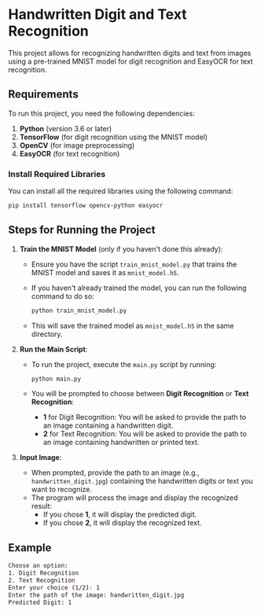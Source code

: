 # Handwritten Digit and Text Recognition

This project allows for recognizing handwritten digits and text from images using a pre-trained MNIST model for digit recognition and EasyOCR for text recognition.

## Requirements

To run this project, you need the following dependencies:

1. **Python** (version 3.6 or later)
2. **TensorFlow** (for digit recognition using the MNIST model)
3. **OpenCV** (for image preprocessing)
4. **EasyOCR** (for text recognition)

### Install Required Libraries

You can install all the required libraries using the following command:

```bash
pip install tensorflow opencv-python easyocr
```

## Steps for Running the Project

1. **Train the MNIST Model** (only if you haven't done this already):
   - Ensure you have the script `train_mnist_model.py` that trains the MNIST model and saves it as `mnist_model.h5`.
   - If you haven't already trained the model, you can run the following command to do so:

     ```bash
     python train_mnist_model.py
     ```

   - This will save the trained model as `mnist_model.h5` in the same directory.

2. **Run the Main Script**:
   - To run the project, execute the `main.py` script by running:

     ```bash
     python main.py
     ```

   - You will be prompted to choose between **Digit Recognition** or **Text Recognition**:
     - **1** for Digit Recognition: You will be asked to provide the path to an image containing a handwritten digit.
     - **2** for Text Recognition: You will be asked to provide the path to an image containing handwritten or printed text.

3. **Input Image**:
   - When prompted, provide the path to an image (e.g., `handwritten_digit.jpg`) containing the handwritten digits or text you want to recognize.
   - The program will process the image and display the recognized result:
     - If you chose **1**, it will display the predicted digit.
     - If you chose **2**, it will display the recognized text.


## Example

```bash
Choose an option:
1. Digit Recognition
2. Text Recognition
Enter your choice (1/2): 1
Enter the path of the image: handwritten_digit.jpg
Predicted Digit: 1

